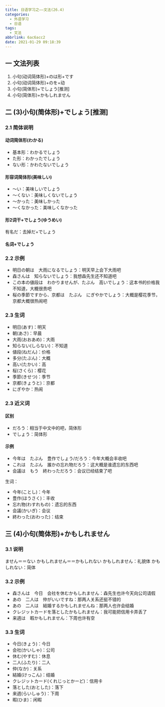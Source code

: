 ```yaml
---
title: 日语学习之——文法(26.4)
categories:
  - 外语学习
  - 日语
tags:
  - 文法
abbrlink: 6ac6acc2
date: 2021-01-29 09:18:39
---
```

## 一 文法列表

1. 小句(动词简体形)+のは形+です
2. 小句(动词简体形)+のを+动
3. 小句(简体形)+でしょう[推测]
4. 小句(简体形)+かもしれません

<!--more-->

## 二 (3)小句(简体形)+でしょう[推测]

### 2.1 简体说明

#### 动词简体形(わかる)

* 基本形：わかるでしょう
* た形：わかったでしょう
* ない形：かわたないでしょう

#### 形容词简体形(美味しい)

* ～い：美味しいでしょう
* ～くない：美味しくないでしょう
* ～かった：美味しかった
* ～くなかった：美味しくなかった

#### 形2词干+でしょう(ゆうめい)

有名だ：去掉だ+でしょう

#### 名词+でしょう

### 2.2 示例

* 明日の朝は　大雨になるでしょう：明天早上会下大雨吧
* 森さんは　知らないでしょう：我想森先生还不知道吧
* この本の値段は　わかりませんが、たぶん　高いでしょう：这本书的价格我不知道，大概很贵吧
* 桜の季節ですから、京都は　たぶん　にぎやかでしょう：大概是樱花季节，京都大概很热闹吧

### 2.3 生词

* 明日(あす)：明天
* 朝(あさ)：早晨
* 大雨(おおあめ)：大雨
* 知らない(しらない)：不知道
* 値段(ねだん)：价格
* 多分(たぶん)：大概
* 高い(たかい)：高
* 桜(さくら)：樱花
* 季節(きせつ)：季节
* 京都(きょうと)：京都
* にぎやか：热闹

### 2.3 近义词

#### 区别

* だろう：相当于中文中的吧，简体形
* でしょう：简体形

#### 示例

* 今年は　たぶん　豊作でしょう/だろう：今年大概会丰收吧
* これは　たぶん　誰かの忘れ物だろう：这大概是谁遗忘的东西吧
* 会議は　もう　終わっただろう：会议已经结束了吧

生词：

* 今年(ことし)：今年
* 豊作(ほうさく)：丰收
* 忘れ物(わすれもの)：遗忘的东西
* 会議(かいぎ)：会议
* 終わった(おわった)：结束

## 三 (4)小句(简体形)+かもしれません

### 3.1 说明

ません＝＝ない
かもしれません＝＝かもしれない
かもしれません：礼貌体
かもしれない：简体

### 3.2 示例

* 森さんは　今日　会社を休むかもしれません：森先生也许今天向公司请假
* あの　二人は　仲がいいですね：那两人关系还挺不错的
* あの　二人は　結婚するかもしれませんね：那两人也许会结婚
* クレジットカードを落としたかもしれません：我可能把信用卡弄丢了
* 来週は　暇かもしれません：下周也许有空

### 3.3 生词

* 今日(きょう)：今日
* 会社(かいしゃ)：公司
* 休む(やすむ)：休息
* 二人(ふたり)：二人
* 仲(なか)：关系
* 結婚(けっこん)：结婚
* クレジットカード(くれじっとかーど)：信用卡
* 落とした(おとした)：落下
* 来週(らいしゅう)：下周
* 暇(ひま)：闲暇